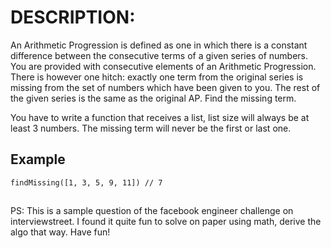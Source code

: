 # DESCRIPTION:

An Arithmetic Progression is defined as one in which there is a constant difference between the consecutive terms of a given series of numbers. You are provided with consecutive elements of an Arithmetic Progression. There is however one hitch: exactly one term from the original series is missing from the set of numbers which have been given to you. The rest of the given series is the same as the original AP. Find the missing term.

You have to write a function that receives a list, list size will always be at least 3 numbers. The missing term will never be the first or last one.

## Example

`findMissing([1, 3, 5, 9, 11]) // 7 `

##

PS: This is a sample question of the facebook engineer challenge on interviewstreet. I found it quite fun to solve on paper using math, derive the algo that way. Have fun!
